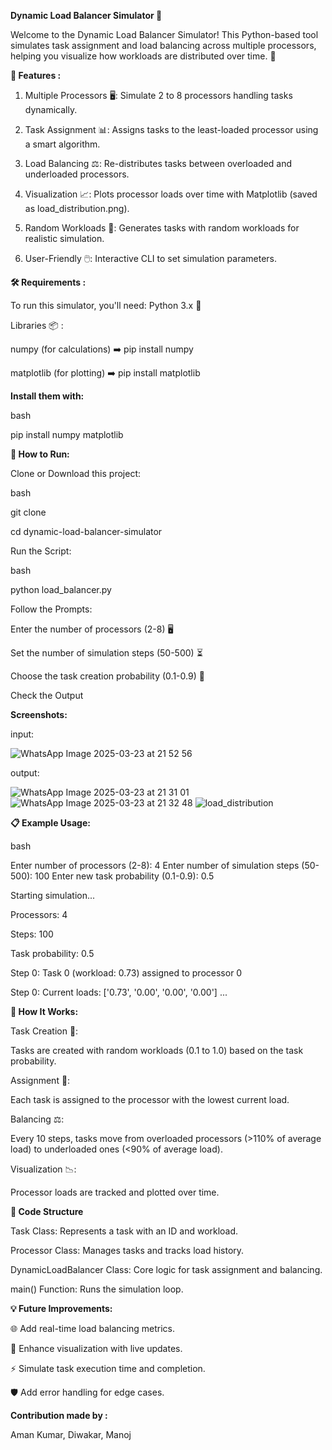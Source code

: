 <b>Dynamic Load Balancer Simulator 🚀</b>

Welcome to the Dynamic Load Balancer Simulator! This Python-based tool simulates task assignment and load balancing across multiple processors, helping you visualize how workloads are distributed over time. 🎉

<b>🌟 Features :</b>

1. Multiple Processors 🖥️: Simulate 2 to 8 processors handling tasks dynamically.

2. Task Assignment 📊: Assigns tasks to the least-loaded processor using a smart algorithm.

3. Load Balancing ⚖️: Re-distributes tasks between overloaded and underloaded processors.

4. Visualization 📈: Plots processor loads over time with Matplotlib (saved as load_distribution.png).

5. Random Workloads 🎲: Generates tasks with random workloads for realistic simulation.
6. User-Friendly 🖱️: Interactive CLI to set simulation parameters.

<b>🛠️ Requirements :</b>

To run this simulator, you'll need:
Python 3.x 🐍 

Libraries 📦 :

numpy (for calculations) ➡️ pip install numpy

matplotlib (for plotting) ➡️ pip install matplotlib

<b>Install them with:</b>

bash

pip install numpy matplotlib

<b>🚀 How to Run: </b>

Clone or Download this project:

bash

git clone <repository-url>

cd dynamic-load-balancer-simulator

Run the Script:

bash

python load_balancer.py

Follow the Prompts:

Enter the number of processors (2-8) 🖥️

Set the number of simulation steps (50-500) ⏳

Choose the task creation probability (0.1-0.9) 🎲

Check the Output

<b>Screenshots:</b>

input:

![WhatsApp Image 2025-03-23 at 21 52 56](https://github.com/user-attachments/assets/3a00ddef-1fc9-45c2-b34f-a0bd67e79ada)

output:

![WhatsApp Image 2025-03-23 at 21 31 01](https://github.com/user-attachments/assets/4bab40ad-8867-41c4-9285-50039dcc5b58)
![WhatsApp Image 2025-03-23 at 21 32 48](https://github.com/user-attachments/assets/43bd099e-d5de-4c3f-83d3-2c8079d0f103)
![load_distribution](https://github.com/user-attachments/assets/c8b8b15d-7618-49d0-a698-e7b8ee0dd2bc)

<b>📋 Example Usage:</b>

bash

Enter number of processors (2-8): 4
Enter number of simulation steps (50-500): 100
Enter new task probability (0.1-0.9): 0.5

Starting simulation...

Processors: 4

Steps: 100

Task probability: 0.5

Step 0: Task 0 (workload: 0.73) assigned to processor 0

Step 0: Current loads: ['0.73', '0.00', '0.00', '0.00']
...

<b>🧠 How It Works:</b>

Task Creation 🎯:

Tasks are created with random workloads (0.1 to 1.0) based on the task probability.

Assignment 📌:

Each task is assigned to the processor with the lowest current load.

Balancing ⚖️:

Every 10 steps, tasks move from overloaded processors (>110% of average load) to underloaded ones (<90% of average load).

Visualization 📉:

Processor loads are tracked and plotted over time.

<b>🌈 Code Structure</b>

Task Class: Represents a task with an ID and workload.

Processor Class: Manages tasks and tracks load history.

DynamicLoadBalancer Class: Core logic for task assignment and balancing.

main() Function: Runs the simulation loop.

<b>💡 Future Improvements: </b>

🌐 Add real-time load balancing metrics.

🎨 Enhance visualization with live updates.

⚡ Simulate task execution time and completion.

🛡️ Add error handling for edge cases.

<b> Contribution made by :</b>

Aman Kumar, Diwakar, Manoj

